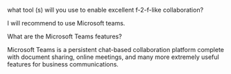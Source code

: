 what tool (s) will you use to enable excellent f-2-f-like collaboration?

I will recommend to use Microsoft teams.

What are the Microsoft Teams features?

Microsoft Teams is a persistent chat-based collaboration platform complete with document sharing, online meetings, and many more extremely useful features for business communications.
